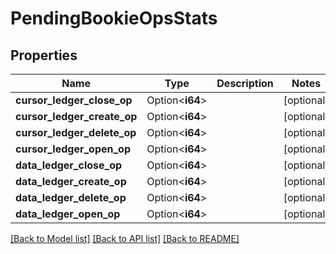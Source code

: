 # PendingBookieOpsStats

## Properties

Name | Type | Description | Notes
------------ | ------------- | ------------- | -------------
**cursor_ledger_close_op** | Option<**i64**> |  | [optional]
**cursor_ledger_create_op** | Option<**i64**> |  | [optional]
**cursor_ledger_delete_op** | Option<**i64**> |  | [optional]
**cursor_ledger_open_op** | Option<**i64**> |  | [optional]
**data_ledger_close_op** | Option<**i64**> |  | [optional]
**data_ledger_create_op** | Option<**i64**> |  | [optional]
**data_ledger_delete_op** | Option<**i64**> |  | [optional]
**data_ledger_open_op** | Option<**i64**> |  | [optional]

[[Back to Model list]](../README.md#documentation-for-models) [[Back to API list]](../README.md#documentation-for-api-endpoints) [[Back to README]](../README.md)


